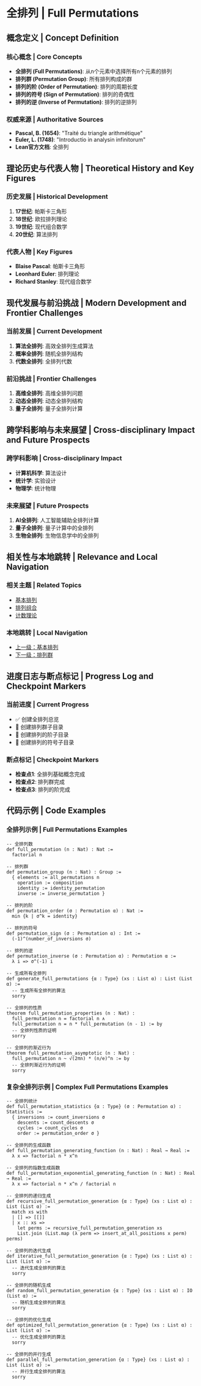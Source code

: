 # 全排列 | Full Permutations

## 概念定义 | Concept Definition

### 核心概念 | Core Concepts

- **全排列 (Full Permutations)**: 从n个元素中选择所有n个元素的排列
- **排列群 (Permutation Group)**: 所有排列构成的群
- **排列的阶 (Order of Permutation)**: 排列的周期长度
- **排列的符号 (Sign of Permutation)**: 排列的奇偶性
- **排列的逆 (Inverse of Permutation)**: 排列的逆排列

### 权威来源 | Authoritative Sources

- **Pascal, B. (1654)**: "Traité du triangle arithmétique"
- **Euler, L. (1748)**: "Introductio in analysin infinitorum"
- **Lean官方文档**: 全排列

## 理论历史与代表人物 | Theoretical History and Key Figures

### 历史发展 | Historical Development

1. **17世纪**: 帕斯卡三角形
2. **18世纪**: 欧拉排列理论
3. **19世纪**: 现代组合数学
4. **20世纪**: 算法排列

### 代表人物 | Key Figures

- **Blaise Pascal**: 帕斯卡三角形
- **Leonhard Euler**: 排列理论
- **Richard Stanley**: 现代组合数学

## 现代发展与前沿挑战 | Modern Development and Frontier Challenges

### 当前发展 | Current Development

1. **算法全排列**: 高效全排列生成算法
2. **概率全排列**: 随机全排列结构
3. **代数全排列**: 全排列代数

### 前沿挑战 | Frontier Challenges

1. **高维全排列**: 高维全排列问题
2. **动态全排列**: 动态全排列结构
3. **量子全排列**: 量子全排列计算

## 跨学科影响与未来展望 | Cross-disciplinary Impact and Future Prospects

### 跨学科影响 | Cross-disciplinary Impact

- **计算机科学**: 算法设计
- **统计学**: 实验设计
- **物理学**: 统计物理

### 未来展望 | Future Prospects

1. **AI全排列**: 人工智能辅助全排列计算
2. **量子全排列**: 量子计算中的全排列
3. **生物全排列**: 生物信息学中的全排列

## 相关性与本地跳转 | Relevance and Local Navigation

### 相关主题 | Related Topics

- [基本排列](../01-总览.md)
- [排列组合](../../01-总览.md)
- [计数理论](../../../01-总览.md)

### 本地跳转 | Local Navigation

- [上一级：基本排列](../01-总览.md)
- [下一级：排列群](02-排列群/01-总览.md)

## 进度日志与断点标记 | Progress Log and Checkpoint Markers

### 当前进度 | Current Progress

- ✅ 创建全排列总览
- 🔄 创建排列群子目录
- 🔄 创建排列的阶子目录
- 🔄 创建排列的符号子目录

### 断点标记 | Checkpoint Markers

- **检查点1**: 全排列基础概念完成
- **检查点2**: 排列群完成
- **检查点3**: 排列的阶完成

## 代码示例 | Code Examples

### 全排列示例 | Full Permutations Examples

```lean
-- 全排列数
def full_permutation (n : Nat) : Nat :=
  factorial n

-- 排列群
def permutation_group (n : Nat) : Group :=
  { elements := all_permutations n
    operation := composition
    identity := identity_permutation
    inverse := inverse_permutation }

-- 排列的阶
def permutation_order (σ : Permutation α) : Nat :=
  min {k | σ^k = identity}

-- 排列的符号
def permutation_sign (σ : Permutation α) : Int :=
  (-1)^(number_of_inversions σ)

-- 排列的逆
def permutation_inverse (σ : Permutation α) : Permutation α :=
  λ i => σ^(-1) i

-- 生成所有全排列
def generate_full_permutations {α : Type} (xs : List α) : List (List α) :=
  -- 生成所有全排列的算法
  sorry

-- 全排列的性质
theorem full_permutation_properties (n : Nat) :
  full_permutation n = factorial n ∧
  full_permutation n = n * full_permutation (n - 1) := by
  -- 全排列性质的证明
  sorry

-- 全排列的渐近行为
theorem full_permutation_asymptotic (n : Nat) :
  full_permutation n ~ √(2πn) * (n/e)^n := by
  -- 全排列渐近行为的证明
  sorry
```

### 复杂全排列示例 | Complex Full Permutations Examples

```lean
-- 全排列统计
def full_permutation_statistics {α : Type} (σ : Permutation α) : Statistics :=
  { inversions := count_inversions σ
    descents := count_descents σ
    cycles := count_cycles σ
    order := permutation_order σ }

-- 全排列的生成函数
def full_permutation_generating_function (n : Nat) : Real → Real :=
  λ x => factorial n * x^n

-- 全排列的指数生成函数
def full_permutation_exponential_generating_function (n : Nat) : Real → Real :=
  λ x => factorial n * x^n / factorial n

-- 全排列的递归生成
def recursive_full_permutation_generation {α : Type} (xs : List α) : List (List α) :=
  match xs with
  | [] => [[]]
  | x :: xs => 
    let perms := recursive_full_permutation_generation xs
    List.join (List.map (λ perm => insert_at_all_positions x perm) perms)

-- 全排列的迭代生成
def iterative_full_permutation_generation {α : Type} (xs : List α) : List (List α) :=
  -- 迭代生成全排列的算法
  sorry

-- 全排列的随机生成
def random_full_permutation_generation {α : Type} (xs : List α) : IO (List α) :=
  -- 随机生成全排列的算法
  sorry

-- 全排列的优化生成
def optimized_full_permutation_generation {α : Type} (xs : List α) : List (List α) :=
  -- 优化生成全排列的算法
  sorry

-- 全排列的并行生成
def parallel_full_permutation_generation {α : Type} (xs : List α) : List (List α) :=
  -- 并行生成全排列的算法
  sorry
```
